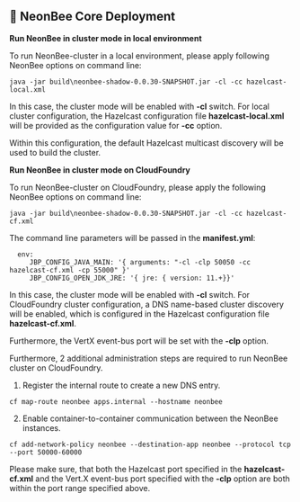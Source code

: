 ## 🐝 NeonBee Core Deployment

**Run NeonBee in cluster mode in local environment**

To run NeonBee-cluster in a local environment, please apply following NeonBee options on command line:

```
java -jar build\neonbee-shadow-0.0.30-SNAPSHOT.jar -cl -cc hazelcast-local.xml
```

In this case, the cluster mode will be enabled with **-cl** switch. For local cluster configuration, the Hazelcast configuration file **hazelcast-local.xml** will be provided as the configuration value for **-cc** option.

Within this configuration, the default Hazelcast multicast discovery will be used to build the cluster.

**Run NeonBee in cluster mode on CloudFoundry**

To run NeonBee-cluster on CloudFoundry, please apply the following NeonBee options on command line:

```
java -jar build\neonbee-shadow-0.0.30-SNAPSHOT.jar -cl -cc hazelcast-cf.xml
```

The command line parameters will be passed in the **manifest.yml**:

```
  env:
     JBP_CONFIG_JAVA_MAIN: '{ arguments: "-cl -clp 50050 -cc hazelcast-cf.xml -cp 55000" }'
     JBP_CONFIG_OPEN_JDK_JRE: '{ jre: { version: 11.+}}'
```

In this case, the cluster mode will be enabled with **-cl** switch. For CloudFoundry cluster configuration, a DNS name-based cluster discovery will be enabled, which is configured in the Hazelcast configuration file **hazelcast-cf.xml**.

Furthermore, the VertX event-bus port will be set with the **-clp** option.

Furthermore, 2 additional administration steps are required to run NeonBee cluster on CloudFoundry.

1. Register the internal route to create a new DNS entry.

```
cf map-route neonbee apps.internal --hostname neonbee
```

2. Enable container-to-container communication between the NeonBee instances.

```
cf add-network-policy neonbee --destination-app neonbee --protocol tcp --port 50000-60000
```

Please make sure, that both the Hazelcast port specified in the **hazelcast-cf.xml** and the Vert.X event-bus port specified with the **-clp** option are both within the port range specified above.
